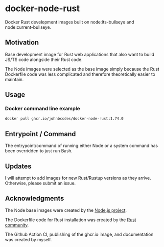 # docker-node-rust
Docker Rust development images built on node:lts-bullseye and node:current-bullseye.

## Motivation

Base development image for Rust web applications that also want to build JS/TS code alongside their Rust code.

The Node images were selected as the base image simply because the Rust Dockerfile code was less complicated and therefore theoretically easier to maintain.

## Usage

### Docker command line example

```bash
docker pull ghcr.io/johnbcodes/docker-node-rust:1.74.0
```

## Entrypoint / Command

The entrypoint/command of running either Node or a system command has been overridden to just run Bash.

## Updates

I will attempt to add images for new Rust/Rustup versions as they arrive. Otherwise, please submit an issue.

## Acknowledgments

The Node base images were created by the [Node.js project](https://nodejs.org/).

The Dockerfile code for Rust installation was created by the [Rust community](https://rust-lang.org/).

The Github Action CI, publishing of the ghcr.io image, and documentation was created by myself.
